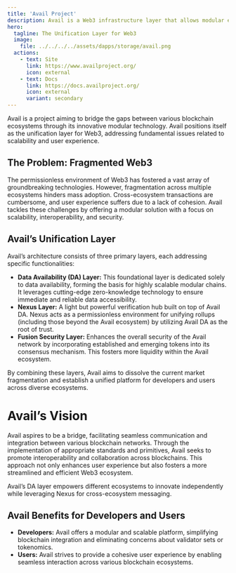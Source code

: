 ```yaml
---
title: 'Avail Project'
description: Avail is a Web3 infrastructure layer that allows modular execution layers to scale and interoperate in a trust minimized way.
hero:
  tagline: The Unification Layer for Web3
  image: 
    file: ../../../../assets/dapps/storage/avail.png
  actions:
    - text: Site
      link: https://www.availproject.org/
      icon: external
    - text: Docs
      link: https://docs.availproject.org/
      icon: external
      variant: secondary
---
```


Avail is a project aiming to bridge the gaps between various blockchain ecosystems through its innovative modular technology. Avail positions itself as the unification layer for Web3, addressing fundamental issues related to scalability and user experience.

## The Problem: Fragmented Web3
The permissionless environment of Web3 has fostered a vast array of groundbreaking technologies. However, fragmentation across multiple ecosystems hinders mass adoption. Cross-ecosystem transactions are cumbersome, and user experience suffers due to a lack of cohesion. Avail tackles these challenges by offering a modular solution with a focus on scalability, interoperability, and security.

## Avail’s Unification Layer
Avail’s architecture consists of three primary layers, each addressing specific functionalities:
- **Data Availability (DA) Layer:** This foundational layer is dedicated solely to data availability, forming the basis for highly scalable modular chains. It leverages cutting-edge zero-knowledge technology to ensure immediate and reliable data accessibility.
- **Nexus Layer:** A light but powerful verification hub built on top of Avail DA. Nexus acts as a permissionless environment for unifying rollups (including those beyond the Avail ecosystem) by utilizing Avail DA as the root of trust.
- **Fusion Security Layer:** Enhances the overall security of the Avail network by incorporating established and emerging tokens into its consensus mechanism. This fosters more liquidity within the Avail ecosystem.

By combining these layers, Avail aims to dissolve the current market fragmentation and establish a unified platform for developers and users across diverse ecosystems.

# Avail’s Vision
Avail aspires to be a bridge, facilitating seamless communication and integration between various blockchain networks. Through the implementation of appropriate standards and primitives, Avail seeks to promote interoperability and collaboration across blockchains. This approach not only enhances user experience but also fosters a more streamlined and efficient Web3 ecosystem.

Avail’s DA layer empowers different ecosystems to innovate independently while leveraging Nexus for cross-ecosystem messaging.

## Avail Benefits for Developers and Users
- **Developers:** Avail offers a modular and scalable platform, simplifying blockchain integration and eliminating concerns about validator sets or tokenomics.
- **Users:** Avail strives to provide a cohesive user experience by enabling seamless interaction across various blockchain ecosystems.